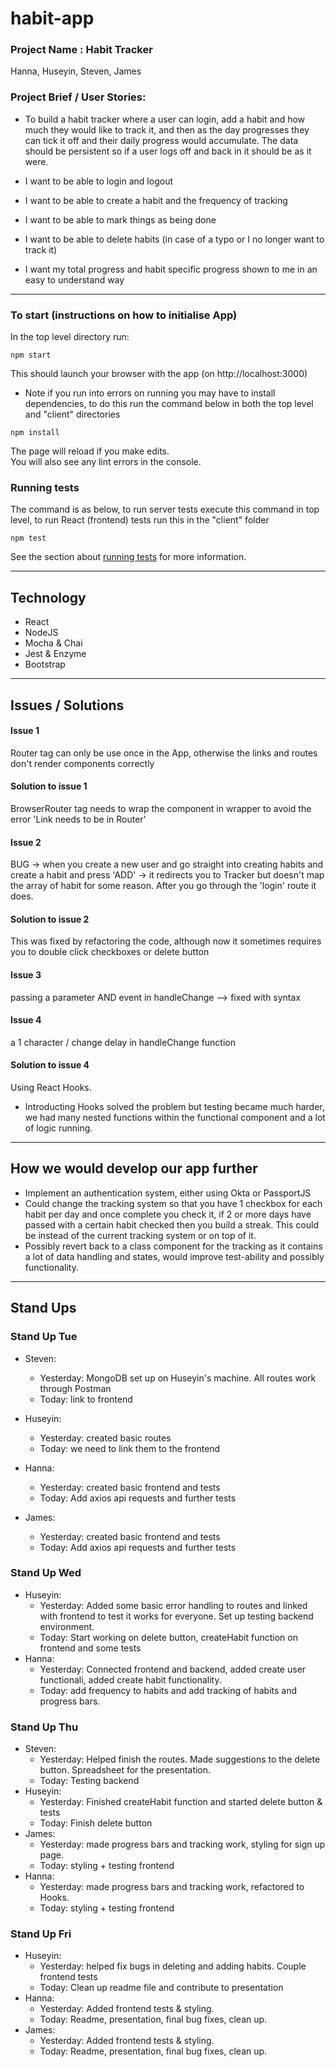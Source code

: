 # habit-app
### Project Name :  Habit Tracker
Hanna, Huseyin, Steven, James

### Project Brief / User Stories:
* To build a habit tracker where a user can login, add a habit and how much they would like to track it, and then as the day progresses they can tick it off and their daily progress would accumulate. The data should be persistent so if a user logs off and back in it should be as it were.

* I want to be able to login and logout
* I want to be able to create a habit and the frequency of tracking
* I want to be able to mark things as being done
* I want to be able to delete habits (in case of a typo or I no longer want to track it)
* I want my total progress and habit specific progress shown to me in an easy to understand way

---

### To start (instructions on how to initialise App)

In the top level directory run:
```
npm start
```
This should launch your browser with the app (on http://localhost:3000)

* Note if you run into errors on running you may have to install dependencies, to do this run the command below in both the top level and "client" directories
```
npm install
```

The page will reload if you make edits.<br />
You will also see any lint errors in the console.

### Running tests
The command is as below, to run server tests execute this command in top level, to run React (frontend) tests run this in the "client" folder

```
npm test
```
See the section about [running tests](https://facebook.github.io/create-react-app/docs/running-tests) for more information.

---

## Technology
* React
* NodeJS
* Mocha & Chai
* Jest & Enzyme
* Bootstrap

---

## Issues / Solutions
#### Issue 1 
Router tag can only be use once in the App, otherwise the links and routes don't render components correctly
#### Solution to issue 1
BrowserRouter tag needs to wrap the component in wrapper to avoid the error 'Link needs to be in Router'
#### Issue 2
BUG -> when you create a new user and go straight into creating habits and create a habit and press 'ADD' -> it redirects you to Tracker but doesn't map the array of habit for some reason. After you go through the 'login' route it does. 
#### Solution to issue 2
This was fixed by refactoring the code, although now it sometimes requires you to double click checkboxes or delete button
#### Issue 3
passing a parameter AND event in handleChange --> fixed with syntax
#### Issue 4
a 1 character / change delay in handleChange function
#### Solution to issue 4
Using React Hooks.
* Introducting Hooks solved the problem but testing became much harder, we had many nested functions within the functional component and a lot of logic running.

---

## How we would develop our app further

* Implement an authentication system, either using Okta or PassportJS
* Could change the tracking system so that you have 1 checkbox for each habit per day and once complete you check it, if 2 or more days have passed with a certain habit checked then you build a streak. This could be instead of the current tracking system or on top of it.
* Possibly revert back to a class component for the tracking as it contains a lot of data handling and states, would improve test-ability and possibly functionality.

---

## Stand Ups

### Stand Up Tue

* Steven:
  * Yesterday: MongoDB set up on Huseyin's machine. All routes work through Postman
  * Today: link to frontend 

* Huseyin:
  * Yesterday: created basic routes
  * Today: we need to link them to the frontend

* Hanna:
  * Yesterday: created basic frontend and tests
  * Today: Add axios api requests and further tests

* James:
  * Yesterday: created basic frontend and tests
  * Today: Add axios api requests and further tests

### Stand Up Wed

* Huseyin:
  * Yesterday: Added some basic error handling to routes and linked with frontend to test it works for everyone. Set up testing backend environment.
  * Today: Start working on delete button, createHabit function on frontend and some tests
* Hanna:
  * Yesterday: Connected frontend and backend, added create user functionali, added create habit functionality.
  * Today: add frequency to habits and add tracking of habits and progress bars. 

### Stand Up Thu
* Steven:
  * Yesterday: Helped finish the routes. Made suggestions to the delete button. Spreadsheet for the presentation.
  * Today: Testing backend
* Huseyin:
  * Yesterday: Finished createHabit function and started delete button & tests
  * Today: Finish delete button
* James:
  * Yesterday: made progress bars and tracking work, styling for sign up page.
  * Today: styling + testing frontend
* Hanna:
  * Yesterday: made progress bars and tracking work, refactored to Hooks.
  * Today: styling + testing frontend

### Stand Up Fri

* Huseyin:
  * Yesterday: helped fix bugs in deleting and adding habits. Couple frontend tests
  * Today: Clean up readme file and contribute to presentation
* Hanna:
  * Yesterday: Added frontend tests & styling.
  * Today: Readme, presentation, final bug fixes, clean up.
* James:
  * Yesterday: Added frontend tests & styling.
  * Today: Readme, presentation, final bug fixes, clean up.

